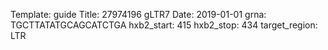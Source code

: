 Template: guide
Title: 27974196 gLTR7 
Date: 2019-01-01
grna:  TGCTTATATGCAGCATCTGA
hxb2_start: 415
hxb2_stop: 434
target_region: LTR
